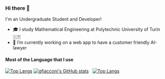 ### Hi there 👋
I'm an Undergraduate Student and Developer!

- 🎓 I study Mathematical Engineering at Polytechnic University of Turin 🇮🇹 
- 🔭 I’m currently working on a web app to have a customer friendly AI-lawyer 

#### Most of the Language that I use
[![Top Langs](https://github-readme-stats.vercel.app/api/top-langs/?username=gfiacconi&layout=compact)](https://github.com/anuraghazra/github-readme-stats)
[![gfiacconi's GitHub stats](https://github-readme-stats-alpha-rust.vercel.app/api?username=gfiacconi&show_icons=true&hide_border=true&count_private=true&title_color=2aa889&icon_color=599cab&text_color=99d1ce&bg_color=0c1016)](https://github.com/anuraghazra/github-readme-stats) &nbsp;
[![Top Langs](https://github-readme-stats.vercel.app/api/top-langs/?username=gfiacconi&layout=compact&langs_count=10&show_icons=true&hide_border=true&count_private=true&title_color=2aa889&icon_color=599cab&text_color=99d1ce&bg_color=0c1016)](https://github.com/anuraghazra/github-readme-stats)





